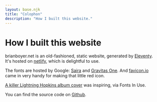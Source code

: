 ```yaml
---
layout: base.njk
title: "Colophon"
description: "How I built this website."
---
```

# How I built this website

brianboyer.net is an old-fashioned, static website, generated by [Eleventy](https://www.11ty.io/). It's hosted on [netlify](https://www.netlify.com/), which is delightful to use.

The fonts are hosted by Google: [Saira](https://fonts.google.com/specimen/Saira) and [Gravitas One](https://fonts.google.com/specimen/Gravitas+One). And [favicon.io](https://favicon.io/favicon-generator/) came in very handy for making that little red icon.

[A killer Lightning Hopkins album cover](https://fontsinuse.com/uses/56569/lightnin-hopkins-shake-it-baby-album-art) was inspiring, via Fonts In Use.

You can find the source code on [Github](https://github.com/brianboyer/brianboyer.net).